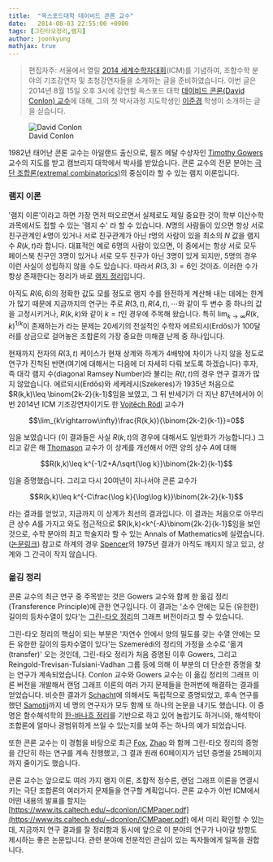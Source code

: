 ```yaml
---
title:  "옥스포드대학 데이비드 콘론 교수"
date:   2014-08-03 22:55:00 +0900
tags: [그린타오정리,램지]
author: joonkyung
mathjax: true
---
```


> 편집자주: 서울에서 열릴 [2014 세계수학자대회](http://icm2014.org/)(ICM)를 기념하여, 조합수학 분야의 기조강연자 및 초청강연자들을 소개하는 글을 준비하였습니다. 이번 글은 2014년 8월 15일 오후 3시에 강연할 옥스포드 대학 [데이비드 콘론(David Conlon) 교수](https://www.its.caltech.edu/~dconlon/)에 대해, 그의 첫 박사과정 지도학생인 [이준경](https://sites.google.com/site/joonkyungleemaths/) 학생이 소개하는 글을 싣습니다.

<figure>
<img src="/images/assets/conlon.jpg" alt="David Conlon"/>
<figcaption>David Conlon</figcaption>
</figure>

1982년 태어난 콘론 교수는 아일랜드 출신으로, 필즈 메달 수상자인 [Timothy Gowers](https://en.wikipedia.org/wiki/Timothy_Gowers) 교수의 지도를 받고 캠브리지 대학에서 박사를 받았습니다. 콘론 교수의 전문 분야는 [극단 조합론(extremal combinatorics)](https://en.wikipedia.org/wiki/Extremal_combinatorics)의 중심이라 할 수 있는 램지 이론입니다.

### 램지 이론

'램지 이론'이라고 하면 가장 먼저 떠오르면서 실제로도 제일 중요한 것이 학부 이산수학 과목에서도 접할 수 있는 '램지 수' 라 할 수 있습니다. $N$명의 사람들이 있으면 항상 서로 친구관계인 $k$명이 있거나 서로 친구관계가 아닌 $t$명의 사람이 있을 최소의 $N$ 값을 램지 수 $R(k,t)$라 합니다. 대표적인 예로 6명의 사람이 있으면, 이 중에서는 항상 서로 모두 페이스북 친구인 3명이 있거나 서로 모두 친구가 아닌 3명이 있게 되지만, 5명의 경우 이런 사실이 성립하지 않을 수도 있습니다. 따라서 $R(3,3)=6$인 것이죠. 이러한 수가 항상 존재한다는 정리가 바로 [램지 정리](https://ko.wikipedia.org/wiki/램지의_정리)입니다.

아직도 $R(6,6)$의 정확한 값도 모를 정도로 램지 수를 완전하게 계산해 내는 데에는 한계가 많기 때문에 지금까지의 연구는 주로 $R(3,t), R(4,t),\cdots$와 같이 두 변수 중 하나의 값을 고정시키거나, $R(k,k)$와 같이 $k=t$인 경우에 주목해 왔습니다. 특히 $\lim_{k\rightarrow\infty}R(k,k)^{1/k}$이 존재하는가 라는 문제는 20세기의 전설적인 수학자 에르되시(Erdős)가 100달러를 상금으로 걸어놓은 조합론의 가장 중요한 미해결 난제 중 하나입니다.

현재까지 전자의 $R(3,t)$ 케이스가 현재 상계와 하계가 4배밖에 차이가 나지 않을 정도로 연구가 진척된 반면(여기에 대해서는 다음에 더 자세히 다뤄 보도록 하겠습니다) 후자, 즉 대각 램지 수(diagonal Ramsey Number)라 불리는 $R(t,t)$의 경우 연구 결과가 많지 않았습니다. 에르되시(Erdős)와 세케레시(Szekeres)가 1935년 처음으로 $R(k,k)\leq \binom{2k-2}{k-1}$임을 보였고, 그 뒤 반세기가 더 지난 87년에서야 이번 2014년 ICM 기조강연자이기도 한 [Vojtěch Rödl](https://www.math.emory.edu/~rodl/) 교수가

$$\lim_{k\rightarrow\infty}\frac{R(k,k)}{\binom{2k-2}{k-1}}=0$$

임을 보였습니다 (이 결과들은 사실 $R(k,t)$의 경우에 대해서도 일반화가 가능합니다.) 그리고 같은 해 [Thomason](https://www.maths.cam.ac.uk/person/agt2) 교수가 이 상계를 개선해서 어떤 양의 상수 $A$에 대해

$$R(k,k)\leq k^{-1/2+A/\sqrt{\log k}}\binom{2k-2}{k-1}$$

임을 증명했습니다. 그리고 다시 20여년이 지나서야 콘론 교수가

$$R(k,k)\leq k^{-C\frac{\log k}{\log\log k}}\binom{2k-2}{k-1}$$

라는 결과를 얻었고, 지금까지 이 상계가 최선의 결과입니다. 이 결과는 처음으로 아무리 큰 상수 $A$를 가지고 와도 점근적으로 $R(k,k)<k^{-A}\binom{2k-2}{k-1}$임을 보인 것으로, 수학 분야의 최고 학술지라 할 수 있는 Annals of Mathematics에 실렸습니다. ([논문링크](https://annals.math.princeton.edu/2009/170-2/p15)) 참고로 하계의 경우 [Spencer](https://cs.nyu.edu/~spencer/)의 1975년 결과가 아직도 깨지지 않고 있고, 상계와 그 간극이 작지 않습니다.

### 옮김 정리

콘론 교수의 최근 연구 중 주목받는 것은 Gowers 교수와 함께 한 옮김 정리(Transference Principle)에 관한 연구입니다. 이 결과는 '소수 안에는 모든 (유한한) 길이의 등차수열이 있다'는 [그린-타오 정리](https://ko.wikipedia.org/wiki/그린-타오_정리)의 그래프 버전이라고 할 수 있습니다.

그린-타오 정리의 핵심이 되는 부분은 '자연수 안에서 양의 밀도를 갖는 수열 안에는 모든 유한한 길이의 등차수열이 있다'는 Szemerédi의 정리의 가정을 소수로 '옮겨(transfer)' 오는 것인데, 그린-타오 정리가 처음 증명된 이후 Gowers, 그리고 Reingold-Trevisan-Tulsiani-Vadhan 그룹 등에 의해 이 부분의 더 단순한 증명을 찾는 연구가 계속되었습니다. Conlon 교수와 Gowers 교수는 이 옮김 정리의 그래프 이론 버전을 개발해서 랜덤 그래프 이론의 여러 가지 문제들을 한꺼번에 해결하는 결과를 얻었습니다. 비슷한 결과가 [Schacht](https://www.math.uni-hamburg.de/home/schacht/)에 의해서도 독립적으로 증명되었고, 후속 연구를 했던 [Samotij](https://www.dpmms.cam.ac.uk/~ws299/)까지 네 명의 연구자가 모두 함께 또 하나의 논문을 내기도 했습니다. 이 증명은 함수해석학의 [한-바나흐 정리](https://ko.wikipedia.org/wiki/한-바나흐_정리)를 기반으로 하고 있어 놀랍기도 하거니와, 해석학이 조합론에 얼마나 광범위하게 쓰일 수 있는지를 보여 주는 하나의 예가 되었습니다.

또한 콘론 교수는 이 경험을 바탕으로 최근 [Fox](https://stanford.edu/~jacobfox/), [Zhao](https://yufeizhao.com) 와 함께 그린-타오 정리의 증명을 간단히 하는 연구를 계속 진행했고, 그 결과 원래 60페이지가 넘던 증명을 25페이지까지 줄이기도 했습니다.

콘론 교수는 앞으로도 여러 가지 램지 이론, 조합적 정수론, 랜덤 그래프 이론을 연결시키는 극단 조합론의 여러가지 문제들을 연구할 계획입니다. 콘론 교수가 이번 ICM에서 어떤 내용의 발표를 할지는 [https://www.its.caltech.edu/~dconlon/ICMPaper.pdf](https://www.its.caltech.edu/~dconlon/ICMPaper.pdf) 에서 미리 확인할 수 있는데, 지금까지 연구 결과를 잘 정리함과 동시에 앞으로 이 분야의 연구가 나아갈 방향도 제시하는 좋은 논문입니다. 관련 분야에 전문적인 관심이 있는 독자들에게 일독을 권합니다.